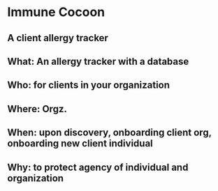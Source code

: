 # Immune Cocoon

## A client allergy tracker

## What: An allergy tracker with a database
## Who: for clients in your organization
## Where: Orgz.
## When: upon discovery,  onboarding client org, onboarding new client individual
## Why: to protect agency of individual and organization

